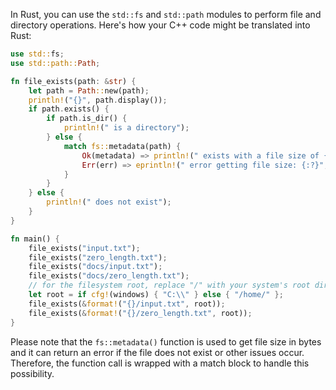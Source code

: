 In Rust, you can use the `std::fs` and `std::path` modules to perform file and directory operations. Here's how your C++ code might be translated into Rust:

```rust
use std::fs;
use std::path::Path;

fn file_exists(path: &str) {
    let path = Path::new(path);
    println!("{}", path.display());
    if path.exists() {
        if path.is_dir() {
            println!(" is a directory");
        } else {
            match fs::metadata(path) {
                Ok(metadata) => println!(" exists with a file size of {} bytes.", metadata.len()),
                Err(err) => eprintln!(" error getting file size: {:?}", err),
            }
        }
    } else {
        println!(" does not exist");
    }
}

fn main() {
	file_exists("input.txt");
	file_exists("zero_length.txt");
	file_exists("docs/input.txt");
	file_exists("docs/zero_length.txt");
    // for the filesystem root, replace "/" with your system's root directory:
    let root = if cfg!(windows) { "C:\\" } else { "/home/" };
    file_exists(&format!("{}/input.txt", root));
	file_exists(&format!("{}/zero_length.txt", root));
}
```

Please note that the `fs::metadata()` function is used to get file size in bytes and it can return an error if the file does not exist or other issues occur. Therefore, the function call is wrapped with a match block to handle this possibility.
